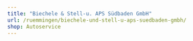 ```yaml
---
title: "Biechele & Stell-u. APS Südbaden GmbH"
url: /ruemmingen/biechele-und-stell-u-aps-suedbaden-gmbh/
shop: Autoservice
---
```

